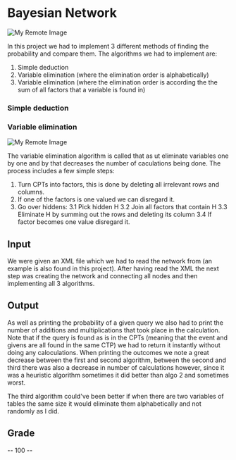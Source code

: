 # Bayesian Network

![My Remote Image](https://static.javatpoint.com/tutorial/ai/images/bayesian2.png)

In this project we had to implement 3 different methods of finding the probability and compare them.
The algorithms we had to implement are:
  1. Simple deduction 
  2. Variable elimination (where the elimination order is alphabetically)
  3. Variable elimination (where the elimination order is according the the sum of all factors that a variable is found in)


### Simple deduction

### Variable elimination
![My Remote Image](https://wiki.ubc.ca/images/f/f6/Factor1.png)

The variable elimination algorithm is called that as ut eliminate variables one by one and by that decreases the number of caculations being done.
The process includes a few simple steps: 
  1. Turn CPTs into factors, this is done by deleting all irrelevant rows and columns.
  2. If one of the factors is one valued we can disregard it.
  3. Go over hiddens:
      3.1 Pick hidden H
      3.2 Join all factors that contain H
      3.3 Eliminate H by summing out the rows and deleting its column
      3.4 If factor becomes one value disregard it.
    

## Input
We were given an XML file which we had to read the network from (an example is also found in this project).
After having read the XML the next step was creating the network and connecting all nodes and then implementing all 3 algorithms.

## Output
As well as printing the probability of a given query we also had to print the number of additions and multiplications that took place in the calculation.
Note that if the query is found as is in the CPTs (meaning that the event and givens are all found in the same CTP) we had to return it instantly without doing any caloculations.
When printing the outcomes we note a great decrease between the first and second algorithm, between the second and third there was also a decrease in number of calculations however, since it was a heuristic algorithm sometimes it did better than algo 2 and sometimes worst.

The third algorithm could've been better if when there are two variables of tables the same size it would eliminate them alphabetically and not randomly as I did.

## Grade
-- 100 --
